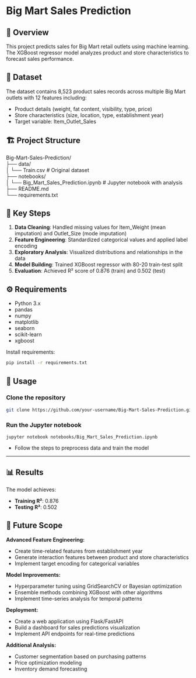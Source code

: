 # Big Mart Sales Prediction

## 📌 Overview
This project predicts sales for Big Mart retail outlets using machine learning. The XGBoost regressor model analyzes product and store characteristics to forecast sales performance.

## 📂 Dataset
The dataset contains 8,523 product sales records across multiple Big Mart outlets with 12 features including:
- Product details (weight, fat content, visibility, type, price)
- Store characteristics (size, location, type, establishment year)
- Target variable: Item_Outlet_Sales

## 🏗️ Project Structure

Big-Mart-Sales-Prediction/  
├── data/  
│ └── Train.csv # Original dataset  
├── notebooks/  
│ └── Big_Mart_Sales_Prediction.ipynb # Jupyter notebook with analysis  
├── README.md  
└── requirements.txt  


## 🔧 Key Steps
1. **Data Cleaning**: Handled missing values for Item_Weight (mean imputation) and Outlet_Size (mode imputation)
2. **Feature Engineering**: Standardized categorical values and applied label encoding
3. **Exploratory Analysis**: Visualized distributions and relationships in the data
4. **Model Building**: Trained XGBoost regressor with 80-20 train-test split
5. **Evaluation**: Achieved R² score of 0.876 (train) and 0.502 (test)

## ⚙️ Requirements
- Python 3.x
- pandas
- numpy
- matplotlib
- seaborn
- scikit-learn
- xgboost

Install requirements:
```bash
pip install -r requirements.txt
```
## 🚀 Usage

### Clone the repository
```bash
git clone https://github.com/your-username/Big-Mart-Sales-Prediction.git
```

### Run the Jupyter notebook
```
jupyter notebook notebooks/Big_Mart_Sales_Prediction.ipynb
```

- Follow the steps to preprocess data and train the model

---

## 📊 Results

The model achieves:

- **Training R²**: 0.876
- **Testing R²**: 0.502


## 🔮 Future Scope

**Advanced Feature Engineering:**
- Create time-related features from establishment year
- Generate interaction features between product and store characteristics
- Implement target encoding for categorical variables

**Model Improvements:**
- Hyperparameter tuning using GridSearchCV or Bayesian optimization
- Ensemble methods combining XGBoost with other algorithms
- Implement time-series analysis for temporal patterns

**Deployment:**
- Create a web application using Flask/FastAPI
- Build a dashboard for sales predictions visualization
- Implement API endpoints for real-time predictions

**Additional Analysis:**
- Customer segmentation based on purchasing patterns
- Price optimization modeling
- Inventory demand forecasting






